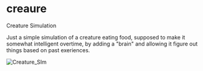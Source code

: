 # creaure
Creature Simulation



Just a simple simulation of a creature eating food, supposed to make it somewhat intelligent overtime, by adding a "brain" and allowing it figure out things based on past exeriences.


![Creature_SIm]()

